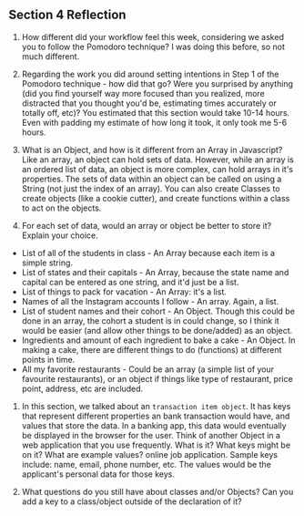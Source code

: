 ## Section 4 Reflection

1. How different did your workflow feel this week, considering we asked you to follow the Pomodoro technique?
I was doing this before, so not much different.

1. Regarding the work you did around setting intentions in Step 1 of the Pomodoro technique - how did that go? Were you surprised by anything (did you find yourself way more focused than you realized, more distracted that you thought you'd be, estimating times accurately or totally off, etc)?
You estimated that this section would take 10-14 hours. Even with padding my estimate of how long it took, it only took me 5-6 hours.

1. What is an Object, and how is it different from an Array in Javascript?
Like an array, an object can hold sets of data. However, while an array is an ordered list of data, an object is more complex, can hold arrays in it's properties. The sets of data within an object can be called on using a String (not just the index of an array). You can also create Classes to create objects (like a cookie cutter), and create functions within a class to act on the objects.

1. For each set of data, would an array or object be better to store it? Explain your choice.

  * List of all of the students in class - An Array because each item is a simple string.
  * List of states and their capitals - An Array, because the state name and capital can be entered as one string, and it'd just be a list.
  * List of things to pack for vacation - An Array: it's a list.
  * Names of all the Instagram accounts I follow - An array. Again, a list.
  * List of student names and their cohort - An Object. Though this could be done in an array, the cohort a student is in could change, so I think it would be easier (and allow other things to be done/added) as an object.
  * Ingredients and amount of each ingredient to bake a cake - An Object. In making a cake, there are different things to do (functions) at different points in time.
  * All my favorite restaurants - Could be an array (a simple list of your favourite restaurants), or an object if things like type of restaurant, price point, address, etc are included.

1. In this section, we talked about an `transaction item object`. It has keys that represent different properties an bank transaction would have, and values that store the data. In a banking app, this data would eventually be displayed in the browser for the user. Think of another Object in a web application that you use frequently. What is it? What keys might be on it? What are example values? online job application. Sample keys include: name, email, phone number, etc. The values would be the applicant's personal data for those keys.

1. What questions do you still have about classes and/or Objects?
Can you add a key to a class/object outside of the declaration of it?
